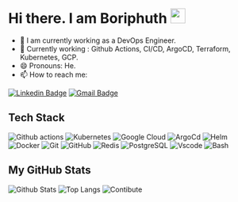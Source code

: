 # Hi there. I am Boriphuth <img src="https://raw.githubusercontent.com/aemmadi/aemmadi/master/wave.gif" width="30px">

- 🔭 I am currently working as a DevOps Engineer.
- 🌱 Currently working : Github Actions, CI/CD, ArgoCD, Terraform, Kubernetes, GCP.
- 😄 Pronouns: He.
- 📫 How to reach me: 

[![Linkedin Badge](https://img.shields.io/badge/LinkedIn-0077B5?style=for-the-badge&logo=linkedin&logoColor=white&link=https://www.linkedin.com/in/boriphuth-saensukphattraka/)](https://www.linkedin.com/in/boriphuth-saensukphattraka/)
[![Gmail Badge](https://img.shields.io/badge/Gmail-D14836?style=for-the-badge&logo=gmail&logoColor=white&link=mailto:boriphuth.sa@gmail.com)](mailto:boriphuth.sa@gmail.com)


## Tech Stack

![Github actions](https://img.shields.io/badge/Tool-Github_Actions-2088FF?style=flat-square&logo=github-actions&logoColor=white)
![Kubernetes](https://img.shields.io/badge/Tools-Kubernetes-informational?style=flat&logo=kubernetes&logoColor=white)
![Google Cloud](https://img.shields.io/badge/Cloud-Google_Cloud_Platform-1a73e8?style=flat-square&logo=google-cloud&logoColor=white)
![ArgoCd](https://img.shields.io/badge/Tools-ArgoCD-informational?style=flat&logo=ArgoCDlogoColor=white)
![Helm](https://img.shields.io/badge/Tools-Helm-informational?style=flat&logo=HelmlogoColor=white)
![Docker](https://img.shields.io/badge/Tools-Docker-46a2f1?style=flat-square&logo=docker&logoColor=white)
![Git](https://img.shields.io/badge/Tools-Git-F05032?style=flat-square&logo=git&logoColor=white)
![GitHub](https://img.shields.io/badge/Tools-GitHub-181717?style=flat-square&logo=github)
![Redis](https://img.shields.io/badge/Tools-Redis-red?style=flat-square&logo=Redis&logoColor=white)
![PostgreSQL](https://img.shields.io/badge/Tools-PostgreSQL-336791?style=flat-square&logo=postgresql&logoColor=white)
![Vscode](https://img.shields.io/badge/Editor-VsCode-informational?style=flat&logo=VsCodelogoColor=white)
![Bash](https://img.shields.io/badge/Shell-Bash-informational?style=flat&logo=gnu-bash&logoColor=white)

## My GitHub Stats

![Github Stats](https://github-readme-stats.vercel.app/api?username=safe2008&count_private=true&show_icons=true&include_all_commits=true)
![Top Langs](https://github-readme-stats.vercel.app/api/top-langs/?username=safe2008&hide=TeX&layout=compact)
![Contibute](https://github-readme-streak-stats.herokuapp.com/?user=safe2008&theme=light)

<!--
**safe2008/safe2008** is a ✨ _special_ ✨ repository because its `README.md` (this file) appears on your GitHub profile.

Here are some ideas to get you started:

- 🔭 I’m currently working on ...
- 🌱 I’m currently learning ...
- 👯 I’m looking to collaborate on ...
- 🤔 I’m looking for help with ...
- 💬 Ask me about ...
- 📫 How to reach me: ...
- 😄 Pronouns: ...
- ⚡ Fun fact: ...
-->
